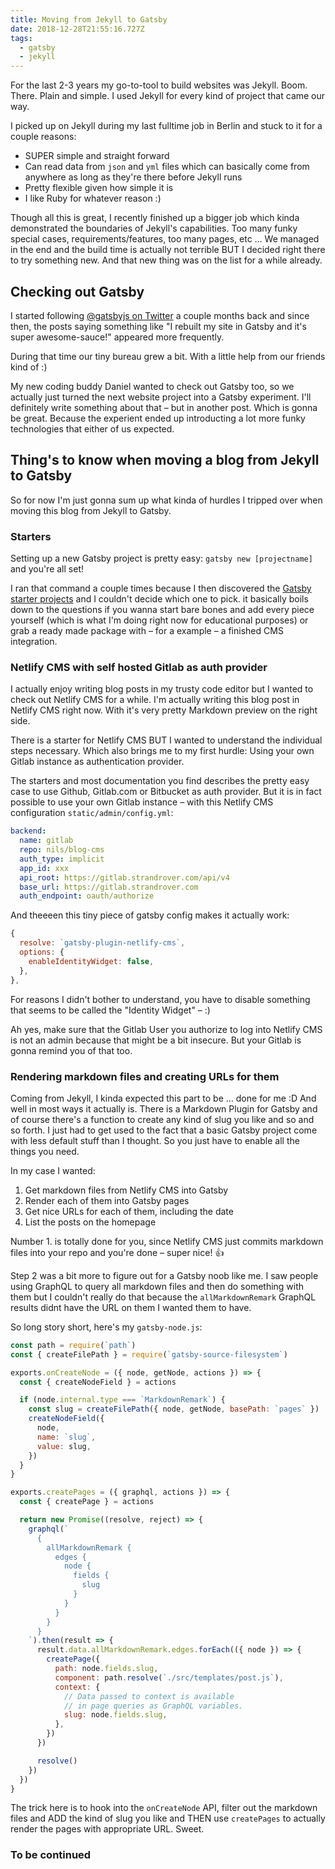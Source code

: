 ```yaml
---
title: Moving from Jekyll to Gatsby
date: 2018-12-28T21:55:16.727Z
tags:
  - gatsby
  - jekyll
---
```

For the last 2-3 years my go-to-tool to build websites was Jekyll. Boom. There. Plain and simple. I used Jekyll for every kind of project that came our way.

I picked up on Jekyll during my last fulltime job in Berlin and stuck to it for a couple reasons:

- SUPER simple and straight forward
- Can read data from `json` and `yml` files which can basically come from anywhere as long as they're there before Jekyll runs
- Pretty flexible given how simple it is
- I like Ruby for whatever reason :)

Though all this is great, I recently finished up a bigger job which kinda demonstrated the boundaries of Jekyll's capabilities. Too many funky special cases, requirements/features, too many pages, etc … We managed in the end and the build time is actually not terrible BUT I decided right there to try something new. And that new thing was on the list for a while already.

## Checking out Gatsby 

I started following [@gatsbyjs on Twitter](https://twitter.com/gatsbyjs) a couple months back and since then, the posts saying something like "I rebuilt my site in Gatsby and it's super awesome-sauce!" appeared more frequently. 

During that time our tiny bureau grew a bit. With a little help from our friends kind of :)

My new coding buddy Daniel wanted to check out Gatsby too, so we actually just turned the next website project into a Gatsby experiment. I'll definitely write something about that – but in another post. Which is gonna be great. Because the experient ended up introducting a lot more funky technologies that either of us expected.

## Thing's to know when moving a blog from Jekyll to Gatsby

So for now I'm just gonna sum up what kinda of hurdles I tripped over when moving this blog from Jekyll to Gatsby.

### Starters 

Setting up a new Gatsby project is pretty easy: `gatsby new [projectname]` and you're all set! 

I ran that command a couple times because I then discovered the [Gatsby starter projects](https://www.gatsbyjs.org/starters/?v=2) and I couldn't decide which one to pick. it basically boils down to the questions if you wanna start bare bones and add every piece yourself (which is what I'm doing right now for educational purposes) or grab a ready made package with – for a example – a finished CMS integration.  

### Netlify CMS with self hosted Gitlab as auth provider

I actually enjoy writing blog posts in my trusty code editor but I wanted to check out Netlify CMS for a while. I'm actually writing this blog post in Netlify CMS right now. With it's very pretty Markdown preview on the right side. 

There is a starter for Netlify CMS BUT I wanted to understand the individual steps necessary. Which also brings me to my first hurdle: Using your own Gitlab instance as authentication provider.

The starters and most documentation you find describes the pretty easy case to use Github, Gitlab.com or Bitbucket as auth provider. But it is in fact possible to use your own Gitlab instance – with this Netlify CMS configuration `static/admin/config.yml`:

```yaml
backend:
  name: gitlab
  repo: nils/blog-cms
  auth_type: implicit
  app_id: xxx
  api_root: https://gitlab.strandrover.com/api/v4
  base_url: https://gitlab.strandrover.com
  auth_endpoint: oauth/authorize
```

And theeeen this tiny piece of gatsby config makes it actually work:

```javascript
{
  resolve: `gatsby-plugin-netlify-cms`,
  options: {
    enableIdentityWidget: false,
  },
},
```

For reasons I didn't bother to understand, you have to disable something that seems to be called the "Identity Widget" – :)

Ah yes, make sure that the Gitlab User you authorize to log into Netlify CMS is not an admin because that might be a bit insecure. But your Gitlab is gonna remind you of that too.

### Rendering markdown files and creating URLs for them 

Coming from Jekyll, I kinda expected this part to be … done for me :D And well in most ways it actually is. There is a Markdown Plugin for Gatsby and of course there's a function to create any kind of slug you like and so and so forth. I just had to get used to the fact that a basic Gatsby project come with less default stuff than I thought. So you just have to enable all the things you need.

In my case I wanted:

1. Get markdown files from Netlify CMS into Gatsby 
2. Render each of them into Gatsby pages
3. Get nice URLs for each of them, including the date 
4. List the posts on the homepage

Number 1. is totally done for you, since Netlify CMS just commits markdown files into your repo and you're done – super nice! 👍 

Step 2 was a bit more to figure out for a Gatsby noob like me. I saw people using GraphQL to query all markdown files and then do something with them but I couldn't really do that because the `allMarkdownRemark` GraphQL results didnt have the URL on them I wanted them to have. 

So long story short, here's my `gatsby-node.js`:

```javascript
const path = require(`path`)
const { createFilePath } = require(`gatsby-source-filesystem`)

exports.onCreateNode = ({ node, getNode, actions }) => {
  const { createNodeField } = actions

  if (node.internal.type === `MarkdownRemark`) {
    const slug = createFilePath({ node, getNode, basePath: `pages` })
    createNodeField({
      node,
      name: `slug`,
      value: slug,
    })
  }
}

exports.createPages = ({ graphql, actions }) => {
  const { createPage } = actions

  return new Promise((resolve, reject) => {
    graphql(`
      {
        allMarkdownRemark {
          edges {
            node {
              fields {
                slug
              }
            }
          }
        }
      }
    `).then(result => {
      result.data.allMarkdownRemark.edges.forEach(({ node }) => {
        createPage({
          path: node.fields.slug,
          component: path.resolve(`./src/templates/post.js`),
          context: {
            // Data passed to context is available
            // in page queries as GraphQL variables.
            slug: node.fields.slug,
          },
        })
      })

      resolve()
    })
  })
}
```

The trick here is to hook into the `onCreateNode` API, filter out the markdown files and ADD the kind of slug you like and THEN use `createPages` to actually render the pages with appropriate URL. Sweet.

### To be continued 
